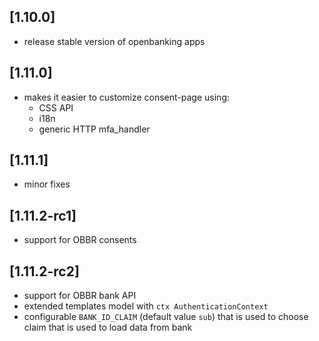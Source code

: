 ## [1.10.0]
- release stable version of openbanking apps

## [1.11.0]
- makes it easier to customize consent-page using:
    - CSS API
    - i18n
    - generic HTTP mfa_handler

## [1.11.1]
- minor fixes

## [1.11.2-rc1]
- support for OBBR consents

## [1.11.2-rc2]
- support for OBBR bank API
- extended templates model with `ctx AuthenticationContext`
- configurable `BANK_ID_CLAIM` (default value `sub`) that is used to choose claim that is used to load data from bank